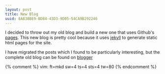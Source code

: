 ```yaml
---
layout: post
title: New Blog
uuid: 8A838BE9-BD84-43D3-9D05-54CA9B292246
---
```


I decided to throw out my old blog and build a new one that uses Github's
[pages](http://pages.github.com/). This new blog is pretty cool because it uses
[jekyll](https://github.com/mojombo/jekyll/) to generate static html pages for
the site.

I have migrated the posts which I found to be particularly interesting, but the
complete old blog can be found on [blogger](http://eatnumber1.blogger.com/)

{% comment %}
vim: ft=mkd sw=4 ts=4 sts=4 tw=80
{% endcomment %}
